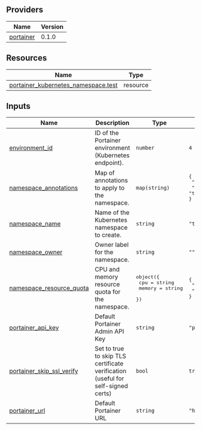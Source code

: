 <!-- BEGIN_TF_DOCS -->


## Providers

| Name | Version |
|------|---------|
| <a name="provider_portainer"></a> [portainer](#provider\_portainer) | 0.1.0 |

## Resources

| Name | Type |
|------|------|
| [portainer_kubernetes_namespace.test](https://registry.terraform.io/providers/portainer/portainer/latest/docs/resources/kubernetes_namespace) | resource |

## Inputs

| Name | Description | Type | Default | Required |
|------|-------------|------|---------|:--------:|
| <a name="input_environment_id"></a> [environment\_id](#input\_environment\_id) | ID of the Portainer environment (Kubernetes endpoint). | `number` | `4` | no |
| <a name="input_namespace_annotations"></a> [namespace\_annotations](#input\_namespace\_annotations) | Map of annotations to apply to the namespace. | `map(string)` | <pre>{<br/>  "env": "test",<br/>  "owner": "terraform"<br/>}</pre> | no |
| <a name="input_namespace_name"></a> [namespace\_name](#input\_namespace\_name) | Name of the Kubernetes namespace to create. | `string` | `"test-kubernetesnvironment"` | no |
| <a name="input_namespace_owner"></a> [namespace\_owner](#input\_namespace\_owner) | Owner label for the namespace. | `string` | `""` | no |
| <a name="input_namespace_resource_quota"></a> [namespace\_resource\_quota](#input\_namespace\_resource\_quota) | CPU and memory resource quota for the namespace. | <pre>object({<br/>    cpu    = string<br/>    memory = string<br/>  })</pre> | <pre>{<br/>  "cpu": "800m",<br/>  "memory": "129Mi"<br/>}</pre> | no |
| <a name="input_portainer_api_key"></a> [portainer\_api\_key](#input\_portainer\_api\_key) | Default Portainer Admin API Key | `string` | `"ptr_xrP7XWqfZEOoaCJRu5c8qKaWuDtVc2Zb07Q5g22YpS8="` | no |
| <a name="input_portainer_skip_ssl_verify"></a> [portainer\_skip\_ssl\_verify](#input\_portainer\_skip\_ssl\_verify) | Set to true to skip TLS certificate verification (useful for self-signed certs) | `bool` | `true` | no |
| <a name="input_portainer_url"></a> [portainer\_url](#input\_portainer\_url) | Default Portainer URL | `string` | `"https://localhost:9443"` | no |
<!-- END_TF_DOCS -->